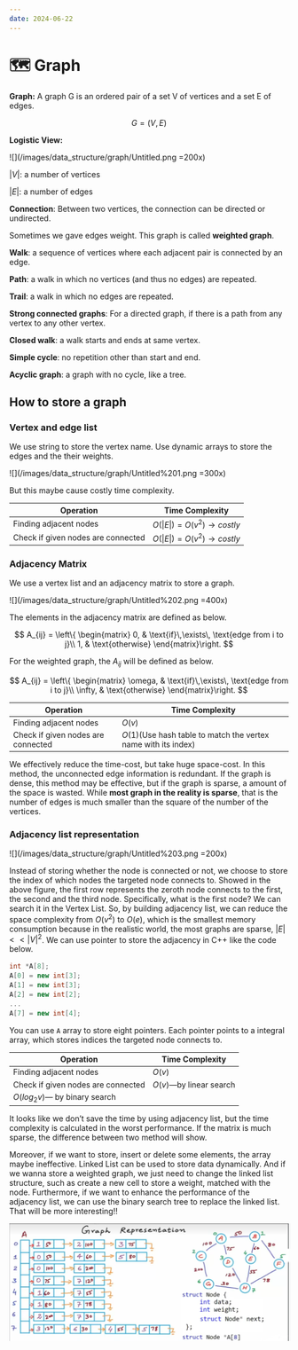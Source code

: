 ```yaml
---
date: 2024-06-22
---
```


# 🗺 Graph

**Graph:** A graph G is an ordered pair of a set V of vertices and a set E of edges.

$$
G=(V,E)
$$

**Logistic View:**

![](/images/data_structure/graph/Untitled.png =200x)

$|V|$: a number of vertices

$|E|$: a number of edges

**Connection**: Between two vertices, the connection can be directed or undirected.

Sometimes we gave edges weight. This graph is called **weighted graph**.

**Walk**: a sequence of vertices where each adjacent pair is connected by an edge.

**Path**: a walk in which no vertices (and thus no edges) are repeated.

**Trail**: a walk in which no edges are repeated.

**Strong connected graphs**: For a directed graph, if there is a path from any vertex to any other vertex.

**Closed walk**: a walk starts and ends at same vertex.

**Simple cycle**: no repetition other than start and end.

**Acyclic graph**: a graph with no cycle, like a tree.

## How to store a graph

### Vertex and edge list

We use string to store the vertex name. Use dynamic arrays to store the edges and the their weights.

![](/images/data_structure/graph/Untitled%201.png =300x)

But this maybe cause costly time complexity.

| Operation                          | Time Complexity                      |
| ---------------------------------- | ------------------------------------ |
| Finding adjacent nodes             | $O(\|E\|)=O(v^2) \rightarrow costly$ |
| Check if given nodes are connected | $O(\|E\|)=O(v^2) \rightarrow costly$ |

### Adjacency Matrix

We use a vertex list and an adjacency matrix to store a graph.

![](/images/data_structure/graph/Untitled%202.png =400x)

The elements in the adjacency matrix are defined as below.

$$
A_{ij} = \left\{ \begin{matrix}
0, & \text{if}\,\exists\, \text{edge from i to j}\\
1, & \text{otherwise}
\end{matrix}\right.
$$

For the weighted graph, the $A_{ij}$ will be defined as below.

$$
A_{ij} = \left\{ \begin{matrix}
\omega, & \text{if}\,\exists\, \text{edge from i to j}\\
\infty, & \text{otherwise}
\end{matrix}\right.
$$

| Operation                          | Time Complexity                                                |
| ---------------------------------- | -------------------------------------------------------------- |
| Finding adjacent nodes             | $O(v)$                                                         |
| Check if given nodes are connected | $O(1)$(Use hash table to match the vertex name with its index) |

We effectively reduce the time-cost, but take huge space-cost. In this method, the unconnected edge information is redundant. If the graph is dense, this method may be effective, but if the graph is sparse, a amount of the space is wasted. While **most graph in the reality is sparse**, that is the number of edges is much smaller than the square of the number of the vertices.

### Adjacency list representation

![](/images/data_structure/graph/Untitled%203.png =200x)

Instead of storing whether the node is connected or not, we choose to store the index of which nodes the targeted node connects to. Showed in the above figure, the first row represents the zeroth node connects to the first, the second and the third node. Specifically, what is the first node? We can search it in the Vertex List. So, by building adjacency list, we can reduce the space complexity from $O(v^2)$ to $O(e)$, which is the smallest memory consumption because in the realistic world, the most graphs are sparse, $|E|<<|V|^2$. We can use pointer to store the adjacency in C++ like the code below.

```cpp
int *A[8];
A[0] = new int[3];
A[1] = new int[3];
A[2] = new int[2];
...
A[7] = new int[4];
```

You can use `A` array to store eight pointers. Each pointer points to a integral array, which stores indices the targeted node connects to.

| Operation                          | Time Complexity         |
| ---------------------------------- | ----------------------- |
| Finding adjacent nodes             | $O(v)$                  |
| Check if given nodes are connected | $O(v)$—by linear search |
| $O(log_2v)$— by binary search      |

It looks like we don’t save the time by using adjacency list, but the time complexity is calculated in the worst performance. If the matrix is much sparse, the difference between two method will show.

Moreover, if we want to store, insert or delete some elements, the array maybe ineffective. Linked List can be used to store data dynamically. And if we wanna store a weighted graph, we just need to change the linked list structure, such as create a new cell to store a weight, matched with the node. Furthermore, if we want to enhance the performance of the adjacency list, we can use the binary search tree to replace the linked list. That will be more interesting!!

![](/images/data_structure/graph/Untitled%204.png)
